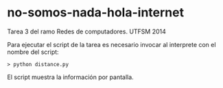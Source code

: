 no-somos-nada-hola-internet
===========================

Tarea 3 del ramo Redes de computadores. UTFSM 2014

Para ejecutar el script de la tarea es necesario invocar al interprete con el nombre del script:

    > python distance.py

El script muestra la información por pantalla.
